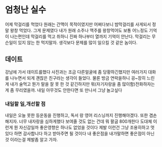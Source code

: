 # 엄청난 실수

어제 막걸리를 먹었다 원래는 간맥이 목적이였지만 어쩌다보니 밤막걸리를 사게되서 정말 왕창 먹었다. 그게 문제였다 내가 원래 소주나 맥주를 왕창먹어도 보통 어느정도 기억이 나는편인데 막걸리를 먹고
취하니 진짜 하나부터 열까지 기억이 안난다. 막걸리는 무슨일이 있지 않는 한 먹지말자. 생각보다 문제를 많이 일으킬 것 같은 놈이다.

## 데이트 

강남에 가서 데이트를했다 사진과는 조금 다른얼굴에 좀 당황하긴했지만 여러가지 대화를 나누면서 되게 괜찮은 친구라는 생각이 들었다. 물론 방금 연락을하니 굉~장히 느린게 내가 술먹고 뭔가 말을 잘 못
한 것 같긴하지만 뭐(자기자랑을 좀 많이함)전화하자는게 좀 무리였을까. 내일 아무것도 안한다면 또 만나서 그냥 놀고싶다

### 내일할 일,개선할 점

내일은 오늘 못한 등운동을 진행하고, 독서 랑 영어 리스닝까지 진행해야겠다. 또한 겸손해지자. 너무 내자랑을 심하게했다 보여줄 것도 없는 건데 뭐 팔굽 800개한다 도대체 이런게 뭔 자신감일까 
좋은영향은 하나도 없었을 것이다 제발 이런건 그냥 조용히하고 멋있다 하면 감사합니다 하고 받아주면 될 것이다 내 좋은점을 내가말하면 좋은점이 아닌 것 이라는걸 제발좀 알고 가자. 
